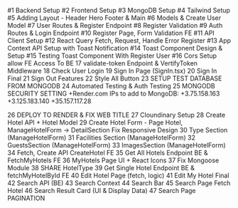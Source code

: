 #1 Backend Setup
#2 Frontend Setup
#3 MongoDB Setup
#4 Tailwind Setup
#5 Adding Layout - Header Hero Footer & Main
#6 Models & Create User Model
#7 User Routes & Register Endpoint
#8 Register Validation
#9 Auth Routes & Login Endpoint
#10 Register Page, Form Validation FE
#11 API Client Setup
#12 React Query Fetch, Request, Handle Error Register
#13 App Context API Setup with Toast Notification
#14 Toast Component Design & Setup
#15 Testing Toast Component With Register User
#16 Cors Setup allow FE Access To BE
17 validate-token Endpoint & VertifyToken Middleware
18 Check User Login
19 Sign In Page (SignIn.tsx)
20 Sign In Final
21 Sign Out Features
22 Style All Button
23 SETUP TEST DATABASE FROM MONGODB
24 Automated Testing & Auth Testing
25 MONGODB SECURITY SETTING
+Render.com IPs to add to MongoDB:
+3.75.158.163
+3.125.183.140
+35.157.117.28

26 DEPLOY TO RENDER & FIX WEB TITLE
27 Cloundinary Setup
28 Create Hotel API + Hotel Model
29 Create Hotel Form - Page Hotel, ManageHotelForm -> DetailSection
Fix Responsive Design
30 Type Section (ManageHotelForm)
31 Facilities Section (ManageHotelForm)
32 GuestsSection (ManageHotelForm)
33 ImagesSection (ManageHotelForm)
34 Fetch, Create API CreateHotel FE
35 Get All Hotels Endpoint BE & FetchMyHotels FE
36 MyHotels Page UI + React Icons
37 Fix Mongoose Module
38 SHARE HotelType
39 Get Single Hotel Endpoint BE & fetchMyHotelById FE
40 Edit Hotel Page (fetch, logic)
41 Edit My Hotel Final
42 Search API (BE)
43 Search Context
44 Search Bar
45 Search Page Fetch Hotel
46 Search Result Card (UI & Display Data)
47 Search Page PAGINATION